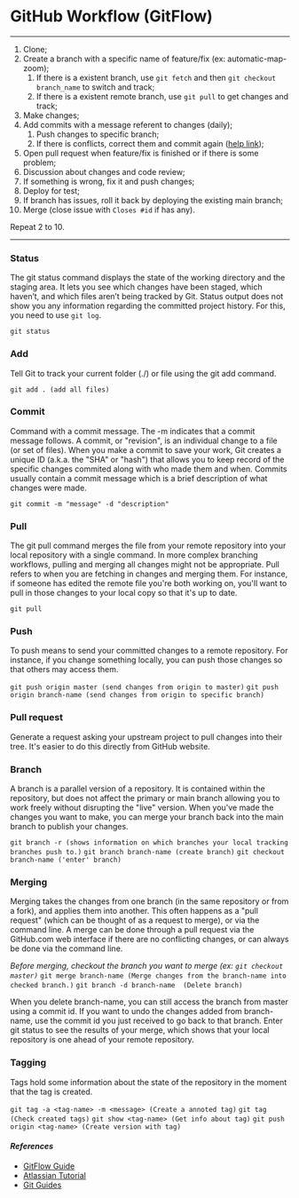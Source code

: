 # GitHub Workflow (GitFlow)

---

1. Clone;
1. Create a branch with a specific name of feature/fix (ex: automatic-map-zoom);
   1. If there is a existent branch, use `git fetch` and then `git checkout branch_name` to switch and track;
   1. If there is a existent remote branch, use `git pull` to get changes and track;
1. Make changes;
1. Add commits with a message referent to changes (daily);
   1. Push changes to specific branch;
   1. If there is conflicts, correct them and commit again ([help link](https://docs.github.com/pt/free-pro-team@latest/github/collaborating-with-issues-and-pull-requests/resolving-a-merge-conflict-using-the-command-line));
1. Open pull request when feature/fix is finished or if there is some problem;
1. Discussion about changes and code review;
1. If something is wrong, fix it and push changes;
1. Deploy for test;
1. If branch has issues, roll it back by deploying the existing main branch;
1. Merge (close issue with `Closes #id` if has any).

Repeat 2 to 10.

---

### Status
The git status command displays the state of the working directory and the staging area. It lets you see which changes have been staged, which haven’t, and which files aren’t being tracked by Git. Status output does not show you any information regarding the committed project history. For this, you need to use `git log`.

`git status`

### Add
Tell Git to track your current folder (./) or file using the git add command.

`git add . (add all files)`

### Commit
Command with a commit message. The -m indicates that a commit message follows. A commit, or "revision", is an individual change to a file (or set of files). When you make a commit to save your work, Git creates a unique ID (a.k.a. the "SHA" or "hash") that allows you to keep record of the specific changes commited along with who made them and when. Commits usually contain a commit message which is a brief description of what changes were made.

`git commit -m "message" -d "description"`

### Pull
The git pull command merges the file from your remote repository into your local repository with a single command. In more complex branching workflows, pulling and merging all changes might not be appropriate. Pull refers to when you are fetching in changes and merging them. For instance, if someone has edited the remote file you're both working on, you'll want to pull in those changes to your local copy so that it's up to date.

`git pull`

### Push
To push means to send your committed changes to a remote repository. For instance, if you change something locally, you can push those changes so that others may access them.

`git push origin master (send changes from origin to master)`
`git push origin branch-name (send changes from origin to specific branch)`

### Pull request
Generate a request asking your upstream project to pull changes into their tree. It's easier to do this directly from GitHub website.

### Branch
A branch is a parallel version of a repository. It is contained within the repository, but does not affect the primary or main branch allowing you to work freely without disrupting the "live" version. When you've made the changes you want to make, you can merge your branch back into the main branch to publish your changes.

`git branch -r (shows information on which branches your local tracking branches push to.)`
`git branch branch-name (create branch)`
`git checkout branch-name ('enter' branch)`

### Merging
Merging takes the changes from one branch (in the same repository or from a fork), and applies them into another. This often happens as a "pull request" (which can be thought of as a request to merge), or via the command line. A merge can be done through a pull request via the GitHub.com web interface if there are no conflicting changes, or can always be done via the command line.

*Before merging, checkout the branch you want to merge (ex: `git checkout master)`*
`git merge branch-name (Merge changes from the branch-name into checked branch.)`
`git branch -d branch-name  (Delete branch)`

When you delete branch-name, you can still access the branch from master using a commit id. If you want to undo the changes added from branch-name, use the commit id you just received to go back to that branch. Enter git status to see the results of your merge, which shows that your local repository is one ahead of your remote repository.

### Tagging
Tags hold some information about the state of the repository in the moment that the tag is created.

`git tag -a <tag-name> -m <message> (Create a annoted tag)`
`git tag (Check created tags)`
`git show <tag-name> (Get info about tag)`
`git push origin <tag-name> (Create version with tag)`

#### *References*
- [GitFlow Guide](https://guides.github.com/introduction/flow/)
- [Atlassian Tutorial](https://www.atlassian.com/git/tutorials)
- [Git Guides](https://github.com/git-guides/)
